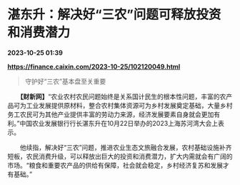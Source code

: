 # 湛东升：解决好“三农”问题可释放投资和消费潜力

**2023-10-25 01:39**

**https://finance.caixin.com/2023-10-25/102120049.html**

> 守护好“三农”基本盘至关重要

  

　　**【财新网】**“农业农村农民问题始终是关系国计民生的根本性问题，丰富的农产品可为工业发展提供原材料，整合农村集体资源可为乡村发展奠定基础，大量乡村务工农民可为其他产业提供丰富的劳动力来源，经济发展要素自身就会更加有利。”中国农业发展银行行长湛东升在10月22日举办的2023上海苏河湾大会上表示。

　　他续指，解决好“三农”问题，推进农业生态文旅融合发展，农村基础设施补齐短板，农民消费升级，可以释放出巨大的投资和消费潜力，扩大内需就会有广阔的市场。“粮食和重要农产品的供给有保障，社会就会稳定，乡村经济复苏和发展才有基础。”